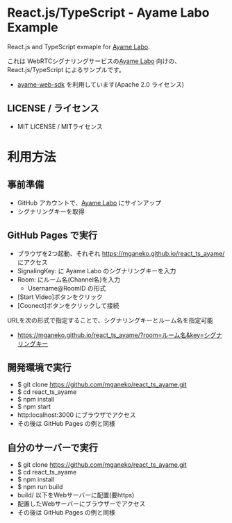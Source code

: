 # React.js/TypeScript - Ayame Labo Example

React.js and TypeScript exmaple for [Ayame Labo](https://ayame-labo.shiguredo.jp).

これは WebRTCシグナリングサービスの[Ayame Labo](https://ayame-labo.shiguredo.jp) 向けの、React.js/TypeScript によるサンプルです。

- [ayame-web-sdk](https://github.com/OpenAyame/ayame-web-sdk) を利用しています(Apache 2.0 ライセンス)

## LICENSE / ライセンス

- MIT LICENSE / MITライセンス


# 利用方法

## 事前準備

- GitHub アカウントで、[Ayame Labo](https://ayame-labo.shiguredo.jp) にサインアップ
- シグナリングキーを取得

## GitHub Pages で実行

- ブラウザを2つ起動、それぞれ https://mganeko.github.io/react_ts_ayame/ にアクセス
- SignalingKey: に Ayame Labo のシグナリングキーを入力
- Room: にルーム名(Channel名)を入力
  - Username@RoomID の形式 
- [Start Video]ボタンをクリック
- [Coonect]ボタンをクリックして接続

URLを次の形式で指定することで、シグナリングキーとルーム名を指定可能

- https://mganeko.github.io/react_ts_ayame/?room=ルーム名&key=シグナリングキー


## 開発環境で実行

- $ git clone https://github.com/mganeko/react_ts_ayame.git
- $ cd react_ts_ayame
- $ npm install 
- $ npm start
- http:localhost:3000 にブラウザでアクセス
- その後は GitHub Pages の例と同様 

## 自分のサーバーで実行

- $ git clone https://github.com/mganeko/react_ts_ayame.git
- $ cd react_ts_ayame
- $ npm install 
- $ npm run build
- build/ 以下をWebサーバーに配置(要https)
- 配置したWebサーバーにブラウザーでアクセス
- その後は GitHub Pages の例と同様 




